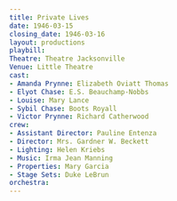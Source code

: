 ```yaml
---
title: Private Lives
date: 1946-03-15
closing_date: 1946-03-16
layout: productions
playbill:
Theatre: Theatre Jacksonville
Venue: Little Theatre
cast:
- Amanda Prynne: Elizabeth Oviatt Thomas
- Elyot Chase: E.S. Beauchamp-Nobbs
- Louise: Mary Lance
- Sybil Chase: Boots Royall
- Victor Prynne: Richard Catherwood
crew:
- Assistant Director: Pauline Entenza
- Director: Mrs. Gardner W. Beckett
- Lighting: Helen Kriebs
- Music: Irma Jean Manning
- Properties: Mary Garcia
- Stage Sets: Duke LeBrun
orchestra:
---
```


